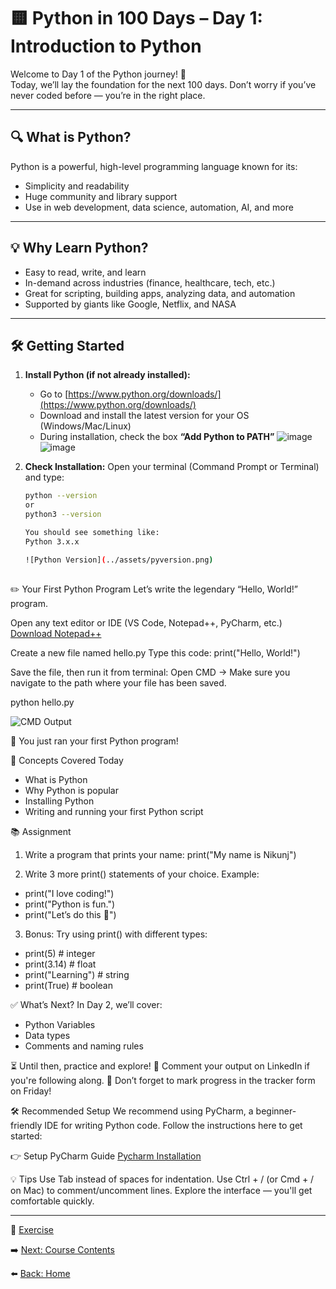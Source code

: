 # 🟨 Python in 100 Days – Day 1: Introduction to Python

Welcome to Day 1 of the Python journey! 🎉  
Today, we’ll lay the foundation for the next 100 days. Don’t worry if you’ve never coded before — you’re in the right place.

---

## 🔍 What is Python?

Python is a powerful, high-level programming language known for its:
- Simplicity and readability
- Huge community and library support
- Use in web development, data science, automation, AI, and more

---

## 💡 Why Learn Python?

- Easy to read, write, and learn
- In-demand across industries (finance, healthcare, tech, etc.)
- Great for scripting, building apps, analyzing data, and automation
- Supported by giants like Google, Netflix, and NASA

---

## 🛠️ Getting Started

1. **Install Python (if not already installed):**
   - Go to [https://www.python.org/downloads/](https://www.python.org/downloads/)
   - Download and install the latest version for your OS (Windows/Mac/Linux)
   - During installation, check the box **“Add Python to PATH”**
     ![image](https://github.com/user-attachments/assets/fcadb9db-3a65-4f0a-967e-a35a38bf66ea)
     ![image](https://github.com/user-attachments/assets/e230c621-49ff-4f34-ac84-2f3ca0235e00)



2. **Check Installation:**
   Open your terminal (Command Prompt or Terminal) and type:
   ```bash
   python --version
   or
   python3 --version

   You should see something like:
   Python 3.x.x

   ![Python Version](../assets/pyversion.png)
      
✏️ Your First Python Program
Let’s write the legendary “Hello, World!” program.

Open any text editor or IDE (VS Code, Notepad++, PyCharm, etc.)
[Download Notepad++](https://notepad-plus-plus.org/downloads/v8.8.1/)

Create a new file named hello.py
Type this code:
print("Hello, World!")

Save the file, then run it from terminal:
Open CMD -> Make sure you navigate to the path where your file has been saved. 

python hello.py

![CMD Output](../assets/cmdprompt.png)

🎉 You just ran your first Python program!

🧠 Concepts Covered Today
- What is Python
- Why Python is popular
- Installing Python
- Writing and running your first Python script

📚 Assignment

1. Write a program that prints your name:
print("My name is Nikunj")

2. Write 3 more print() statements of your choice. Example:
- print("I love coding!")
- print("Python is fun.")
- print("Let’s do this 💪")

3. Bonus: Try using print() with different types:
- print(5)                # integer
- print(3.14)             # float
- print("Learning")       # string
- print(True)             # boolean

✅ What’s Next?
In Day 2, we’ll cover:

- Python Variables
- Data types
- Comments and naming rules

⏳ Until then, practice and explore!
💬 Comment your output on LinkedIn if you're following along.
📌 Don’t forget to mark progress in the tracker form on Friday!

🛠️ Recommended Setup
We recommend using PyCharm, a beginner-friendly IDE for writing Python code. Follow the instructions here to get started:

👉 Setup PyCharm Guide
[Pycharm Installation](Pycharm/pycharm.md)

💡 Tips
Use Tab instead of spaces for indentation.
Use Ctrl + / (or Cmd + / on Mac) to comment/uncomment lines.
Explore the interface — you'll get comfortable quickly.


---
🧠 [Exercise](./exercise.md)

➡️ [Next: Course Contents](../CourseContents.md)

⬅️ [Back: Home](../index.md)
